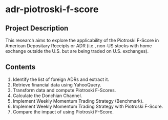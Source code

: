 # adr-piotroski-f-score
## Project Description
This research aims to explore the applicability of the Piotroski F-Score in American Depositary Receipts or ADR (i.e., non-US stocks with home exchange outside the U.S. but are being traded on U.S. exchanges).
## Contents
1. Identify the list of foreign ADRs and extract it.
2. Retrieve financial data using YahooQuery.
3. Transform data and compute Piotroski F-Scores.
4. Calculate the Donchian Channel.
5. Implement Weekly Momentum Trading Strategy (Benchmark).
6. Implement Weekly Momentum Trading Strategy with Piotroski F-Score.
7. Compare the impact of using Piotroski F-Score.
